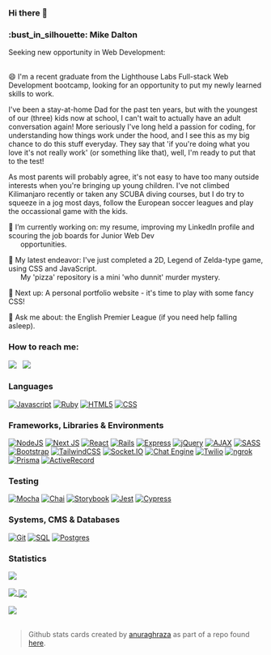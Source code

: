 ### Hi there 👋
<h3>:bust_in_silhouette: Mike Dalton</h3>
Seeking new opportunity in Web Development:
<br/><br/>

<p>😄 I'm a recent graduate from the Lighthouse Labs Full-stack Web Development bootcamp, looking for an opportunity to put my newly learned skills to work.</p>

<p>I've been a stay-at-home Dad for the past ten years, but with the youngest of our (three) kids now at school, I can't wait to actually have an adult conversation again! More seriously I've long held a passion for coding, for understanding how things work under the hood, and I see this as my big chance to do this stuff everyday. They say that 'if you're doing what you love it's not really work' (or something like that), well, I'm ready to put that to the test!</p>

<p>As most parents will probably agree, it's not easy to have too many outside interests when you're bringing up young children. I've not climbed Kilimanjaro recently or taken any SCUBA diving courses, but I do try to squeeze in a jog most days, follow the European soccer leagues and play the occassional game with the kids.</p>

<p>🔭 I’m currently working on: my resume, improving my LinkedIn profile and scouring the job boards for Junior Web Dev<br />
&nbsp;&nbsp;&nbsp;&nbsp;&nbsp;&nbsp;opportunities.</p>
<p>🌱 My latest endeavor: I've just completed a 2D, Legend of Zelda-type game, using CSS and JavaScript.<br />
&nbsp;&nbsp;&nbsp;&nbsp;&nbsp;&nbsp;My 'pizza' repository is a mini 'who dunnit' murder mystery.</p>
<p>🤔 Next up: A personal portfolio website - it's time to play with some fancy CSS!</p>
<!--
<p>👯 I’m looking to collaborate on anything level-appropriate, preferably as a way to learn TypeScript.</p>
-->
<p>💬 Ask me about: the English Premier League (if you need help falling asleep).</p>

<h3>How to reach me:</h3> 
<a href="https://www.linkedin.com/in/mike-dalton-4a002224"><img src="https://img.shields.io/badge/-LinkedIn-0A66C2?style=for-the-badge&logo=linkedin&logoColor=white" /></a>
&nbsp;
<a href="mailto: michael.j.dalton@gmail.com"><img src="https://img.shields.io/badge/-Gmail-EA4335?style=for-the-badge&logo=gmail&logoColor=white" /></a>
<br/>

<h3>Languages</h3>

[![Javascript](https://img.shields.io/badge/-JavaScript-F7DF1E?style=for-the-badge&logo=javascript&logoColor=black)](https://www.ecma-international.org/publications-and-standards/standards/ecma-262/)
[![Ruby](https://img.shields.io/badge/-Ruby-CC342D?style=for-the-badge&logo=ruby&logoColor=white)](https://www.ruby-lang.org/en/)
[![HTML5](https://img.shields.io/badge/-HTML5-E34F26?style=for-the-badge&logo=html5&logoColor=white)](https://whatwg.org/)
[![CSS](https://img.shields.io/badge/-CSS-1572B6?style=for-the-badge&logo=css3&logoColor=white)](https://www.w3.org/Style/CSS/Overview.en.html)

<h3>Frameworks, Libraries & Environments</h3>

[![NodeJS](https://img.shields.io/badge/node.js-6DA55F?style=for-the-badge&logo=node.js&logoColor=white)](https://nodejs.org/en)
[![Next JS](https://img.shields.io/badge/Next-black?style=for-the-badge&logo=next.js&logoColor=white)](https://nextjs.org/)
[![React](https://img.shields.io/badge/react-%2320232a.svg?style=for-the-badge&logo=react&logoColor=%2361DAFB)](https://react.dev/)
[![Rails](https://img.shields.io/badge/rails-CC0000?style=for-the-badge&logo=rails&logoColor=white)](https://rubyonrails.org/)
[![Express](https://img.shields.io/badge/Express-black?style=for-the-badge&logo=express&logoColor=white)](https://expressjs.com/)
[![jQuery](https://img.shields.io/badge/jQuery-0769AD?style=for-the-badge&logo=jquery&logoColor=white)](https://jquery.com/)
[![AJAX](https://img.shields.io/badge/ajax-%23316192.svg?style=for-the-badge&logo=ajax&logoColor=white)](https://en.wikipedia.org/wiki/Ajax_(programming))
[![SASS](https://img.shields.io/badge/-SASS-CC6699?style=for-the-badge&logo=sass&logoColor=white)](https://sass-lang.com/)
[![Bootstrap](https://img.shields.io/badge/Bootstrap-7952B3?style=for-the-badge&logo=bootstrap&logoColor=white)](https://getbootstrap.com/)
[![TailwindCSS](https://img.shields.io/badge/Tailwind%20CSS-06B6D4?style=for-the-badge&logo=tailwindcss&logoColor=white)](https://tailwindcss.com/)
[![Socket.IO](https://img.shields.io/badge/-Socket.IO-black?style=for-the-badge&logo=socketdotio&logoColor=#010101)](https://socket.io/)
[![Chat Engine](https://img.shields.io/badge/-Chat%20Engine-A30701?style=for-the-badge&logo=livechat&logoColor=white)](https://chatengine.io/)
[![Twilio](https://img.shields.io/badge/-Twilio-white?style=for-the-badge&logo=twilio&logoColor=#F22F46)](https://www.twilio.com/)
[![ngrok](https://img.shields.io/badge/-ngrok-1F1E37?style=for-the-badge&logo=ngrok&logoColor=white)](https://ngrok.com/)
[![Prisma](https://img.shields.io/badge/-Prisma-3982CE?style=for-the-badge&logo=Prisma&logoColor=white)](https://www.prisma.io/)
[![ActiveRecord](https://img.shields.io/badge/-ActiveRecord-CC0000?style=for-the-badge&logo=ActiveRecord&logoColor=white)](https://guides.rubyonrails.org/active_record_basics.html)

<h3>Testing</h3>

[![Mocha](https://img.shields.io/badge/-Mocha-8D6748?style=for-the-badge&logo=mocha&logoColor=white)](https://mochajs.org/)
[![Chai](https://img.shields.io/badge/-Chai-white?style=for-the-badge&logo=chai&logoColor=A30701)](https://www.chaijs.com/)
[![Storybook](https://img.shields.io/badge/-Storybook-FF4785?style=for-the-badge&logo=storybook&logoColor=white)](https://storybook.js.org/)
[![Jest](https://img.shields.io/badge/-Jest-white?style=for-the-badge&logo=jest&logoColor=C21325)](https://jestjs.io/)
[![Cypress](https://img.shields.io/badge/-Cypress-17202C?style=for-the-badge&logo=cypress&logoColor=white)](https://www.cypress.io/)

<h3>Systems, CMS & Databases</h3>

[![Git](https://img.shields.io/badge/Git-white?style=for-the-badge&logo=git&logoColor=#F05032)](https://git-scm.com/)
[![SQL](https://img.shields.io/badge/SQL-003B57?style=for-the-badge&logo=sql&logoColor=white)](https://en.wikipedia.org/wiki/SQL)
[![Postgres](https://img.shields.io/badge/postgres-%23316192.svg?style=for-the-badge&logo=postgresql&logoColor=white)](https://www.postgresql.org/)

<h3>Statistics</h3>
<!-- dark mode only -->
<a href="https://github.com/anuraghazra/github-readme-stats#gh-dark-mode-only">
  <img align="center" src="https://github-readme-stats-6nzrbsgmc-mikedaltonmtl.vercel.app/api?username=mikedaltonmtl&count_private=true&show_icons=true&rank_icon=github&theme=dark#gh-dark-mode-only" />
</a><br/><br/>
<a href="https://github.com/anuraghazra/github-readme-stats#gh-dark-mode-only">
  <img align="top" src="https://github-readme-stats-6nzrbsgmc-mikedaltonmtl.vercel.app/api/top-langs/?username=mikedaltonmtl&theme=dark#gh-dark-mode-only" />
</a>

<!-- light mode only -->
<a href="https://github.com/anuraghazra/github-readme-stats#gh-light-mode-only">
  <img align="center" src="https://github-readme-stats-6nzrbsgmc-mikedaltonmtl.vercel.app/api?username=mikedaltonmtl&count_private=true&show_icons=true&rank_icon=github&theme=default#gh-light-mode-only" />
</a><br/><br/>
<a href="https://github.com/anuraghazra/github-readme-stats#gh-light-mode-only">
  <img align="top" src="https://github-readme-stats-6nzrbsgmc-mikedaltonmtl.vercel.app/api/top-langs/?username=mikedaltonmtl&theme=default#gh-light-mode-only" />
</a>
<br/><br/>

>Github stats cards created by [anuraghraza](https://github.com/anuraghazra) as part of a repo found [here](https://github.com/anuraghazra/github-readme-stats).
